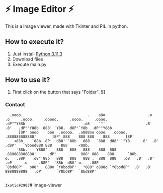 # :zap: Image Editor :zap:
This is a image viewer, made with Tkinter and PIL in python.

## How to execute it?
1. Just install [Python 3.11.3](https://www.python.org/downloads/)
2. Download files
3. Execute main.py

## How to use it?
1. First click on the button that says "Folder".
![]

### Contact


```
  .oooo.                             .    o8o                   .o   .o     .oooo.    .ooooo.     .oooo.     .oooo.   
.dP""Y88b                          .o8    `"'                  .8'  .8'   .dP""Y88b  888' `Y88.  d8P'`Y8b  .dP""Y88b  
      ]8P' oooo    ooo  .ooooo.  .o888oo oooo   .ooooo.    .888888888888'       ]8P' 888    888 888    888       ]8P' 
    <88b.   `88b..8P'  d88' `88b   888   `888  d88' `"Y8     .8'  .8'         .d8P'   `Vbood888 888    888     <88b.  
     `88b.    Y888'    888   888   888    888  888       .888888888888'     .dP'           888' 888    888      `88b. 
o.   .88P   .o8"'88b   888   888   888 .  888  888   .o8   .8'  .8'       .oP     .o     .88P'  `88b  d88' o.   .88P  
`8bd88P'   o88'   888o `Y8bod8P'   "888" o888o `Y8bod8P'  .8'  .8'        8888888888   .oP'      `Y8bd8P'  `8bd88P'   


```
`3xotic#2903`# image-viewer

